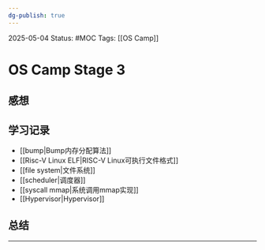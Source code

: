 ```yaml
---
dg-publish: true
---
```

2025-05-04
Status: #MOC
Tags: [[OS Camp]]

# OS Camp Stage 3
## 感想


## 学习记录
- [[bump|Bump内存分配算法]]
- [[Risc-V Linux ELF|RISC-V Linux可执行文件格式]]
- [[file system|文件系统]]
- [[scheduler|调度器]]
- [[syscall mmap|系统调用mmap实现]]
- [[Hypervisor|Hypervisor]]

## 总结


___